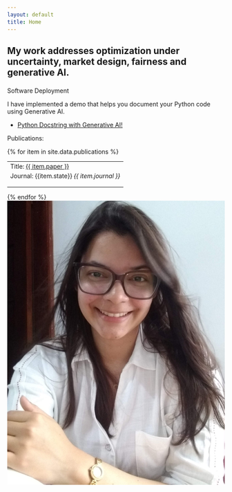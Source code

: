 ```yaml
---
layout: default
title: Home
---
```


<div class = 'col-2'>
    <div class = 'col'>
        <h2 class='heading'>
            <p>
                My work addresses optimization under uncertainty, market design, fairness and generative AI.
            </p>
        </h2>    
        <div class = "verbose">
            <div class='sub-navigation'>
                Software Deployment
                <p>
                    I have implemented a demo that helps you document your Python code using Generative AI.
                </p>
                <ul>
                    <li> <a class='current' href="https://codegen.criaal.com/">Python Docstring with Generative AI!</a> </li>
                </ul>
            </div>
        </div>
        <div class='verbose'>
            <div class='sub-navigation'>
            Publications:
            <p>
             </p>
            {% for item in site.data.publications %}
                <table> 
                <tbody>
                    <tr><td>Title: <a href="{{ item.link }}" class="current">
                {{ item.paper }}</a></td></tr>
                    <tr><td>Journal: 
                    {{item.state}}  
                    <i>{{ item.journal }}</i>
                    <p>
                    </p>
                    </td></tr>
                </tbody>
                </table>
            {% endfor %}
            </div>
        </div>
    </div>
    <div class ="col-3">
        <img class="img-block" alt="Carolina Riascos" src="assets/images/website_photo.jpeg">    
    </div>
</div>

